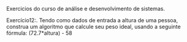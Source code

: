 Exercicios do curso de análise e desenvolvimento de sistemas.

Exercício12:. Tendo como dados de entrada a altura de uma pessoa, construa um algoritmo que calcule seu peso ideal, usando a seguinte fórmula: (72.7*altura) - 58
